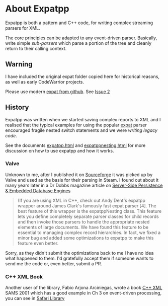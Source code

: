 # About Expatpp

Expatpp is both a pattern and C++ code, for writing complex streaming parsers for XML.

The core principles can be adapted to any event-driven parser. Basically, write simple _sub-parsers_ which parse a portion of the tree and cleanly return to their calling context.

## Warning
I have included the original expat folder copied here for historical reasons, as well as early CodeWarrior projects.

Please use modern [expat from github][libexpat]. See [Issue 2]

## History
Expatpp was written when we started saving complex reports to XML and I realised that the typical examples for using the popular [expat] parser encouraged fragile nested switch statements and we were _writing legacy code_.

See the documents [expatpp.html] and [expatppnesting.html] for more discussion on how to use expatpp and how it works.

### Valve
Unknown to me, after I published it on [Sourceforge][SF1] it was picked up by Valve and used as the basis for their parsing in Steam. I found out about it many years later in a Dr Dobbs magazine article on [Server-Side Persistence & Embedded Database Engines][DD]

>(If you are using XML in C++, check out Andy Dent's expatpp wrapper around James Clark's famously fast expat parser [4]. The best feature of this wrapper is the expatppNesting class. This feature lets you define completely separate parser classes for child records and then invoke those parsers to handle the appropriate nested elements of large documents. We have found this feature to be essential to managing complex record hierarchies. In fact, we fixed a minor bug and added some optimizations to expatpp to make this feature even better.

Sorry, as they didn't submit the optimizations back to me I have no idea what happened to them. I'd gratefully accept them if someone wants to send me the code or, even better, submit a PR.

### C++ XML Book
Another user of the library, Fabio Arjona Arciniegas,  wrote a book [C++ XML][CX] SAMS 2001 which has a good example in Ch 3 on event-driven processing, you can see in [Safari Library][SL]

[expat]: https://libexpat.github.io/
[SF1]: https://sourceforge.net/projects/expatpp/
[DD]: http://www.drdobbs.com/server-side-persistence-embedded-databa/184401945
[CX]: http://www.informit.com/articles/article.aspx?p=23277&seqNum=3
[SL]: http://my.safaribooksonline.com/book/programming/cplusplus/073571052x/event-driven-processing/ch03lev1sec2?bookview=search&query=expatpp&reader=html&imagepage=
[Issue 2]: https://github.com/AndyDentFree/expatpp/issues/2
[libexpat]: https://github.com/libexpat/libexpat
[expatpp.html]: ./expatpp.html
[expatppnesting.html]: ./expatppnesting.html